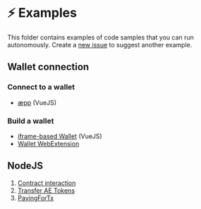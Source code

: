 # ⚡ Examples

This folder contains examples of code samples that you can run autonomously.
Create a [new issue](https://github.com/aeternity/aepp-sdk-js/issues/new) to suggest another example.

## Wallet connection

### Connect to a wallet
- [æpp](browser/aepp) (VueJS)

### Build a wallet
- [iframe-based Wallet](browser/wallet-iframe) (VueJS)
- [Wallet WebExtension](browser/wallet-web-extension)

## NodeJS
1. [Contract interaction](node/contract-interaction.js)
2. [Transfer AE Tokens](node/transfer-ae-tokens.js)
3. [PayingForTx](node/paying-for-tx.js)
